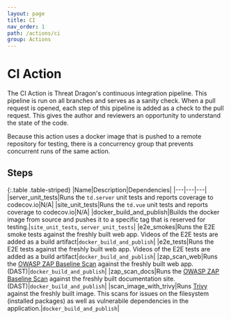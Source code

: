 ```yaml
---
layout: page
title: CI
nav_order: 1
path: /actions/ci
group: Actions
---
```

# CI Action
The CI Action is Threat Dragon's continuous integration pipeline.  This pipeline is run on all branches and serves as a sanity check.  When a pull request is opened, each step of this pipeline is added as a check to the pull request.  This gives the author and reviewers an opportunity to understand the state of the code.

Because this action uses a docker image that is pushed to a remote repository for testing, there is a concurrency group that prevents concurrent runs of the same action.

## Steps

{:.table .table-striped}
|Name|Description|Dependencies|
|---|---|---|
|server_unit_tests|Runs the `td.server` unit tests and reports coverage to codecov.io|N/A|
|site_unit_tests|Runs the `td.vue` unit tests and reports coverage to codecov.io|N/A|
|docker_build_and_publish|Builds the docker image from source and pushes it to a specific tag that is reserved for testing.|`site_unit_tests`, `server_unit_tests`|
|e2e_smokes|Runs the E2E smoke tests against the freshly built web app.  Videos of the E2E tests are added as a build artifact|`docker_build_and_publish`|
|e2e_tests|Runs the E2E tests against the freshly built web app.  Videos of the E2E tests are added as a build artifact|`docker_build_and_publish`|
|zap_scan_web|Runs the [OWASP ZAP Baseline Scan](https://www.zaproxy.org/docs/docker/baseline-scan/) against the freshly built web app. (DAST)|`docker_build_and_publish`|
|zap_scan_docs|Runs the [OWASP ZAP Baseline Scan](https://www.zaproxy.org/docs/docker/baseline-scan/) against the freshly built documentation site. (DAST)|`docker_build_and_publish`|
|scan_image_with_trivy|Runs [Trivy](https://github.com/aquasecurity/trivy) against the freshly built image.  This scans for issues on the filesystem (installed packages) as well as vulnerabile dependencies in the application.|`docker_build_and_publish`|
